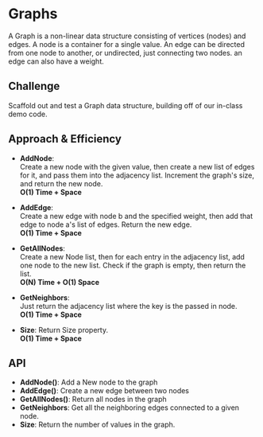# Graphs
A Graph is a non-linear data structure consisting of vertices (nodes) and edges. A node is a container for a single value. An edge can be directed from one node to another, or undirected, just connecting two nodes. an edge can also have a weight.

## Challenge
Scaffold out and test a Graph data structure, building off of our in-class demo code.

## Approach & Efficiency
- **AddNode**:  
    Create a new node with the given value, then create a new list of edges for it, and pass them into the adjacency list. Increment the graph's size, and return the new node.  
    **O(1) Time + Space**
- **AddEdge**:  
    Create a new edge with node b and the specified weight, then add that edge to node a's list of edges.
    Return the new edge.  
    **O(1) Time + Space**

- **GetAllNodes**:  
    Create a new Node list, then for each entry in the adjacency list, add one node to the new list. Check if the graph is empty, then return the list.  
    **O(N) Time + O(1) Space**

- **GetNeighbors**:  
    Just return the adjacency list where the key is the passed in node.  
    **O(1) Time + Space**

- **Size**:
    Return Size property.  
    **O(1) Time + Space**

## API
- **AddNode()**: Add a New node to the graph
- **AddEdge()**: Create a new edge between two nodes
- **GetAllNodes()**: Return all nodes in the graph
- **GetNeighbors**: Get all the neighboring edges connected to a given node.
- **Size**: Return the number of values in the graph.

